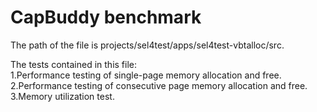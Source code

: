 # CapBuddy benchmark

The path of the file is projects/sel4test/apps/sel4test-vbtalloc/src.

The tests contained in this file:  
1.Performance testing of single-page memory allocation and free.  
2.Performance testing of consecutive page memory allocation and free.  
3.Memory utilization test.  
